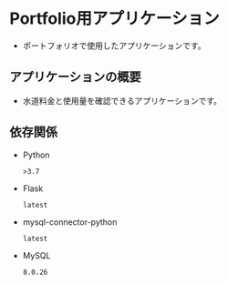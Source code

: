 # Portfolio用アプリケーション
* ポートフォリオで使用したアプリケーションです。
## アプリケーションの概要
* 水道料金と使用量を確認できるアプリケーションです。
## 依存関係
* Python
    ```
    >3.7
    ```
* Flask
    ```
    latest
    ```
* mysql-connector-python
    ```
    latest
    ```
* MySQL
    ```
    8.0.26
    ```
